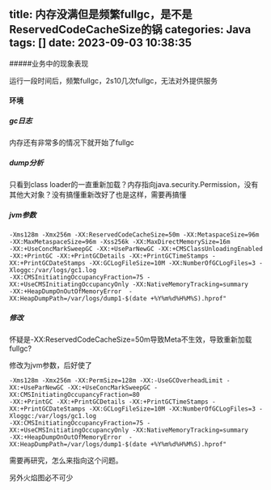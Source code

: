 title: 内存没满但是频繁fullgc，是不是ReservedCodeCacheSize的锅
categories: Java
tags: []
date: 2023-09-03 10:38:35
---





#####业务中的现象表现

运行一段时间后，频繁fullgc，2s10几次fullgc，无法对外提供服务

#### 环境

##### gc日志

内存还有非常多的情况下就开始了fullgc

##### dump分析

只看到class loader的一直重新加载？内存指向java.security.Permission，没有其他大对象？没有搞懂重新改好了也是这样，需要再搞懂

##### jvm参数

``` shell
-Xms128m -Xmx256m -XX:ReservedCodeCacheSize=50m -XX:MetaspaceSize=96m -XX:MaxMetaspaceSize=96m -Xss256k -XX:MaxDirectMemorySize=16m
-XX:+UseConcMarkSweepGC -XX:+UseParNewGC -XX:+CMSClassUnloadingEnabled
-XX:+PrintGC -XX:+PrintGCDetails -XX:+PrintGCTimeStamps -XX:+PrintGCDateStamps -XX:GCLogFileSize=10M -XX:NumberOfGCLogFiles=3 -Xloggc:/var/logs/gc1.log
-XX:CMSInitiatingOccupancyFraction=75 -XX:+UseCMSInitiatingOccupancyOnly -XX:NativeMemoryTracking=summary
-XX:+HeapDumpOnOutOfMemoryError  -XX:HeapDumpPath=/var/logs/dump1-$(date +%Y%m%d%H%M%S).hprof"

```

##### 修改

怀疑是-XX:ReservedCodeCacheSize=50m导致Meta不生效，导致重新加载fullgc?

修改为jvm参数，后好使了

``` shell
-Xms128m -Xmx256m -XX:PermSize=128m -XX:-UseGCOverheadLimit -XX:+UseParNewGC -XX:+UseConcMarkSweepGC -XX:CMSInitiatingOccupancyFraction=80
-XX:+PrintGC -XX:+PrintGCDetails -XX:+PrintGCTimeStamps -XX:+PrintGCDateStamps -XX:GCLogFileSize=10M -XX:NumberOfGCLogFiles=3 -Xloggc:/var/logs/gc1.log
-XX:CMSInitiatingOccupancyFraction=75 -XX:+UseCMSInitiatingOccupancyOnly -XX:NativeMemoryTracking=summary
-XX:+HeapDumpOnOutOfMemoryError  -XX:HeapDumpPath=/var/logs/dump1-$(date +%Y%m%d%H%M%S).hprof"
```



需要再研究，怎么来指向这个问题。

另外火焰图必不可少
